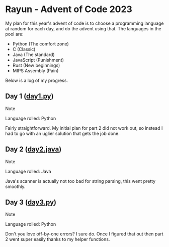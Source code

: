 # Rayun - Advent of Code 2023

My plan for this year's advent of code is to choose a programming language at random for each day, and do the advent using that.
The languages in the pool are:

- Python (The comfort zone)
- C (Classic)
- Java (The standard)
- JavaScript (Punishment)
- Rust (New beginnings)
- MIPS Assembly (Pain)

Below is a log of my progress.

## Day 1 ([day1.py](python/day1.py))
> [!NOTE]
> Language rolled: Python

Fairly straightforward. My initial plan for part 2 did not work out, so instead I had to go with an uglier solution that gets the job done.

## Day 2 ([day2.java](java/src/day2.java))
> [!NOTE]
> Language rolled: Java

Java's scanner is actually not too bad for string parsing, this went pretty smoothly.

## Day 3 ([day3.py](python/day3.py))
> [!NOTE]
> Language rolled: Python

Don't you love off-by-one errors? I sure do. Once I figured that out then part 2 went super easily thanks to my helper functions.